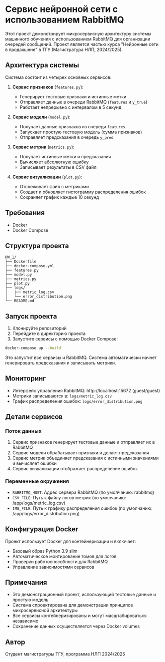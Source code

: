 # Сервис нейронной сети с использованием RabbitMQ

Этот проект демонстрирует микросервисную архитектуру системы машинного обучения с использованием RabbitMQ для организации очередей сообщений. Проект является частью курса "Нейронные сети в продакшене" в ТГУ (Магистратура НЛП, 2024/2025).

## Архитектура системы

Система состоит из четырех основных сервисов:

1. **Сервис признаков** (`features.py`):
   - Генерирует тестовые признаки и истинные метки
   - Отправляет данные в очереди RabbitMQ (`features` и `y_true`)
   - Работает непрерывно с интервалом в 5 секунд

2. **Сервис модели** (`model.py`):
   - Получает данные признаков из очереди `features`
   - Запускает простую тестовую модель (сумма признаков)
   - Отправляет предсказания в очередь `y_pred`

3. **Сервис метрик** (`metrics.py`):
   - Получает истинные метки и предсказания
   - Вычисляет абсолютную ошибку
   - Записывает результаты в CSV файл

4. **Сервис визуализации** (`plot.py`):
   - Отслеживает файл с метриками
   - Создает и обновляет гистограмму распределения ошибок
   - Сохраняет график каждые 10 секунд

## Требования

- Docker
- Docker Compose

## Структура проекта

```
HW_1/
├── Dockerfile
├── docker-compose.yml
├── features.py
├── model.py
├── metrics.py
├── plot.py
├── logs/
│   ├── metric_log.csv
│   └── error_distribution.png
└── README.md
```

## Запуск проекта

1. Клонируйте репозиторий
2. Перейдите в директорию проекта
3. Запустите сервисы с помощью Docker Compose:

```bash
docker-compose up --build
```

Это запустит все сервисы и RabbitMQ. Система автоматически начнет генерировать предсказания и записывать метрики.

## Мониторинг

- Интерфейс управления RabbitMQ: http://localhost:15672 (guest/guest)
- Метрики записываются в: `logs/metric_log.csv`
- График распределения ошибок: `logs/error_distribution.png`

## Детали сервисов

### Поток данных
1. Сервис признаков генерирует тестовые данные и отправляет их в RabbitMQ
2. Сервис модели обрабатывает признаки и делает предсказания
3. Сервис метрик объединяет предсказания с истинными значениями и вычисляет ошибки
4. Сервис визуализации отображает распределение ошибок

### Переменные окружения
- `RABBITMQ_HOST`: Адрес сервера RabbitMQ (по умолчанию: rabbitmq)
- `CSV_FILE`: Путь к файлу логов метрик (по умолчанию: /app/logs/metric_log.csv)
- `IMG_FILE`: Путь к графику распределения ошибок (по умолчанию: /app/logs/error_distribution.png)

## Конфигурация Docker

Проект использует Docker для контейнеризации и включает:
- Базовый образ Python 3.9 slim
- Автоматическое монтирование томов для логов
- Проверки работоспособности для RabbitMQ
- Управление зависимостями сервисов

## Примечания

- Это демонстрационный проект, использующий тестовые данные и простую модель
- Система спроектирована для демонстрации принципов микросервисной архитектуры
- Все сервисы контейнеризированы и могут масштабироваться независимо
- Сохранение данных осуществляется через Docker volumes

## Автор

Студент магистратуры ТГУ, программа НЛП 2024/2025
```
